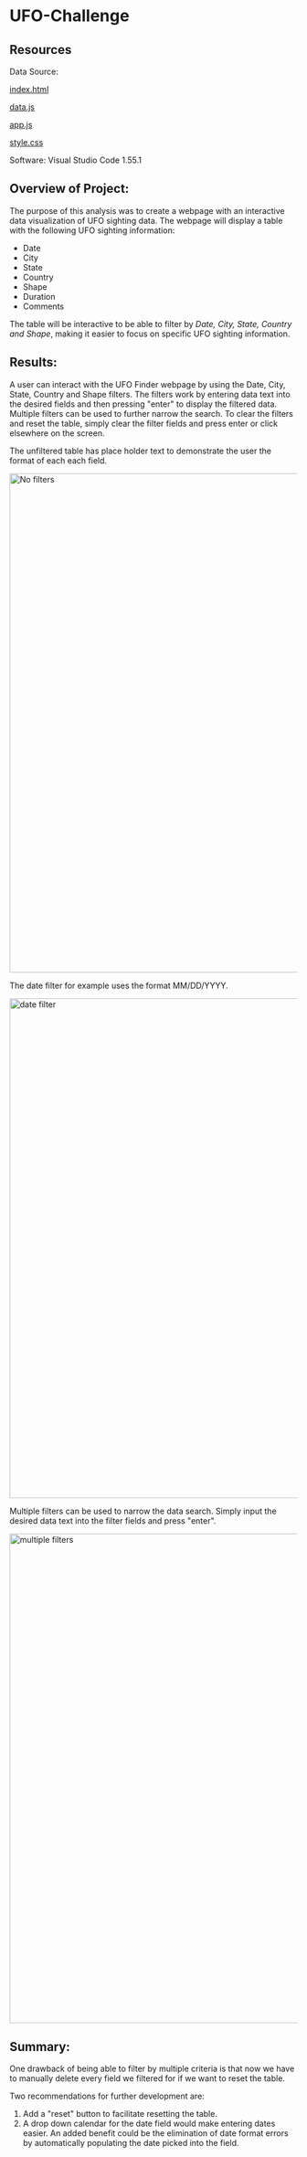 # UFO-Challenge

## Resources
Data Source: 

[index.html](https://github.com/monsecc01/UFO-Challenge/blob/800fdffd0c460aab27be917dce44d1c478d10114/index.html)

[data.js](https://github.com/monsecc01/UFO-Challenge/blob/800fdffd0c460aab27be917dce44d1c478d10114/static/js/data.js)

[app.js](https://github.com/monsecc01/UFO-Challenge/blob/800fdffd0c460aab27be917dce44d1c478d10114/static/js/app.js)

[style.css](https://github.com/monsecc01/UFO-Challenge/blob/800fdffd0c460aab27be917dce44d1c478d10114/static/CSS/style.css)

Software: Visual Studio Code 1.55.1

## Overview of Project: 
The purpose of this analysis was to create a webpage with an interactive data visualization of UFO sighting data. The webpage will display a table with the following UFO sighting information:
* Date
* City
* State
* Country
* Shape
* Duration
* Comments

The table will be interactive to be able to filter by *Date, City, State, Country and Shape*, making it easier to focus on specific UFO sighting information.

## Results: 
A user can interact with the UFO Finder webpage by using the Date, City, State, Country and Shape filters. The filters work by entering data text into the desired fields and then pressing "enter" to display the filtered data. Multiple filters can be used to further narrow the search. To clear the filters and reset the table, simply clear the filter fields and press enter or click elsewhere on the screen.

The unfiltered table has place holder text to demonstrate the user the format of each each field.

<img width="874" alt="No filters" src="https://user-images.githubusercontent.com/81447450/120949897-2dafdd80-c70b-11eb-92b3-a663c5bee922.png">

The date filter for example uses the format MM/DD/YYYY. 

<img width="875" alt="date filter" src="https://user-images.githubusercontent.com/81447450/120950099-aa42bc00-c70b-11eb-81fe-f43ab822489e.png">

Multiple filters can be used to narrow the data search. Simply input the desired data text into the filter fields and press "enter".

<img width="857" alt="multiple filters" src="https://user-images.githubusercontent.com/81447450/120950255-0a396280-c70c-11eb-82df-4558b3154fae.png">

## Summary: 
One drawback of being able to filter by multiple criteria is that now we have to manually delete every field we filtered for if we want to reset the table.

Two recommendations for further development are:
1.  Add a "reset" button to facilitate resetting the table.
2.  A drop down calendar for the date field would make entering dates easier. An added benefit could be the elimination of date format errors by automatically populating the date picked into the field.

